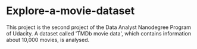 # Explore-a-movie-dataset
This project is the second project of the Data Analyst Nanodegree Program of Udacity. A dataset called 'TMDb movie data', which contains information about 10,000 movies, is analysed.

